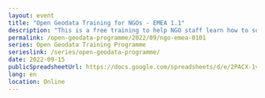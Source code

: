 ```yaml
---
layout: event
title: "Open Geodata Training for NGOs - EMEA 1.1"
description: "This is a free training to help NGO staff learn how to source, analyse and visualise geographic data to support social impact project. The programme is split into two phases, both delivered remotely: two days of live sessions and five weeks of mentoring."
permalink: /open-geodata-programme/2022/09/ngo-emea-0101
series: Open Geodata Training Programme
serieslink: /series/open-geodata-programme/
date: 2022-09-15
publicSpreadsheetUrl: https://docs.google.com/spreadsheets/d/e/2PACX-1vQBSzALM4ZzHjdxjZu3vx2fW0pq9hAsejtUE87OMF-RQ2wJAiKQIT0_uCU_7i3ADc21T0rFG5K_zpKz/pub?output=csv 
lang: en
location: Online
---
```

